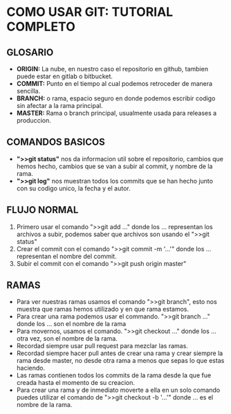 # COMO USAR GIT: TUTORIAL COMPLETO
## GLOSARIO
* <b>ORIGIN:</b> La nube, en nuestro caso el repositorio en github, tambien puede estar en gitlab o bitbucket.
* <b>COMMIT:</b> Punto en el tiempo al cual podemos retroceder de manera sencilla.
* <b>BRANCH:</b> o rama, espacio seguro en donde podemos escribir codigo sin afectar a la rama principal.
* <b>MASTER:</b> Rama o branch principal, usualmente usada para releases a produccion.
## COMANDOS BASICOS
* <b>">>git status"</b> nos da informacion util sobre el repositorio, cambios que hemos hecho, cambios que se van a subir al commit, y nombre de la rama.
* <b>">>git log"</b> nos muestran todos los commits que se han hecho junto con su codigo unico, la fecha y el autor.
## FLUJO NORMAL
1. Primero usar el comando 
">>git add ..." donde los ... representan los archivos a subir, podemos saber que archivos son usando el ">>git status"
2. Crear el commit con el comando 
">>git commit -m '...'" donde los ... representan el nombre del commit. 
3. Subir el commit con el comando 
">>git push origin master" 
## RAMAS
* Para ver nuestras ramas usamos el comando
">>git branch", esto nos muestra que ramas hemos utilizado y en que rama estamos.
* Para crear una rama podemos usar el commando.
">>git branch ..." donde los ... son el nombre de la rama
* Para movernos, usamos el comando.
">>git checkout ..." donde los ... otra vez, son el nombre de la rama.
* Recordad siempre usar pull request para mezclar las ramas.
* Recordad siempre hacer pull antes de crear una rama y crear siempre la rama desde master, no desde otra rama a menos que sepas lo que estas haciendo.
* Las ramas contienen todos los commits de la rama desde la que fue creada hasta el momento de su creacion.
* Para crear una rama y de inmediato moverte a ella en un solo comando puedes utilizar el comando de ">>git checkout -b '...'" donde ... es el nombre de la rama.
